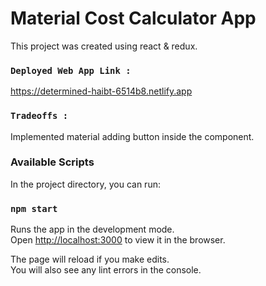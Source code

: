 # Material Cost Calculator App

This project was created using react & redux.

### `Deployed Web App Link :`

https://determined-haibt-6514b8.netlify.app

### `Tradeoffs :`

Implemented material adding button inside the component.


### Available Scripts

In the project directory, you can run:

### `npm start`

Runs the app in the development mode.\
Open [http://localhost:3000](http://localhost:3000) to view it in the browser.

The page will reload if you make edits.\
You will also see any lint errors in the console.


